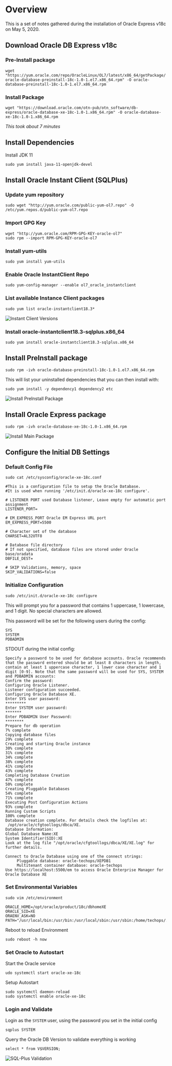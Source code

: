 # Overview
This is a set of notes gathered during the installation of Oracle Express v18c on May 5, 2020.

## Download Oracle DB Express v18c

### Pre-Install package
`wget "https://yum.oracle.com/repo/OracleLinux/OL7/latest/x86_64/getPackage/oracle-database-preinstall-18c-1.0-1.el7.x86_64.rpm" -O oracle-database-preinstall-18c-1.0-1.el7.x86_64.rpm`

### Install Package
`wget "https://download.oracle.com/otn-pub/otn_software/db-express/oracle-database-xe-18c-1.0-1.x86_64.rpm" -O oracle-database-xe-18c-1.0-1.x86_64.rpm`

*This took about 7 minutes*

## Install Dependencies

Install JDK 11

`sudo yum install java-11-openjdk-devel`

## Install Oracle Instant Client (SQLPlus)
### Update yum repository

`sudo wget "http://yum.oracle.com/public-yum-ol7.repo" -O /etc/yum.repos.d/public-yum-ol7.repo`

### Import GPG Key
```shell
wget "http://yum.oracle.com/RPM-GPG-KEY-oracle-ol7"
sudo rpm --import RPM-GPG-KEY-oracle-ol7
```

### Install yum-utils

`sudo yum install yum-utils`

### Enable Oracle InstantClient Repo

`sudo yum-config-manager --enable ol7_oracle_instantclient`

### List available Instance Client packages

`sudo yum list oracle-instantclient18.3*`

![Instant Client Versions](/oracle/screenshots/oracle-instantclient-versions.png)

### Install oracle-instantclient18.3-sqlplus.x86_64

`sudo yum install oracle-instantclient18.3-sqlplus.x86_64`

## Install PreInstall package

`sudo rpm -ivh oracle-database-preinstall-18c-1.0-1.el7.x86_64.rpm`

This will list your uninstalled dependencies that you can then install with:

 `sudo yum install -y dependency1 dependency2 etc`

![Install PreInstall Package](/oracle/screenshots/oracle-preinstall-dependencies.png)

## Install Oracle Express package

`sudo rpm -ivh oracle-database-xe-18c-1.0-1.x86_64.rpm`

![Install Main Package](/oracle/screenshots/oracle-installed.png)

## Configure the Initial DB Settings

### Default Config File

`sudo cat /etc/sysconfig/oracle-xe-18c.conf`

```shell
#This is a configuration file to setup the Oracle Database. 
#It is used when running '/etc/init.d/oracle-xe-18c configure'.

# LISTENER PORT used Database listener, Leave empty for automatic port assignment
LISTENER_PORT=

# EM_EXPRESS_PORT Oracle EM Express URL port
EM_EXPRESS_PORT=5500

# Character set of the database
CHARSET=AL32UTF8

# Database file directory
# If not specified, database files are stored under Oracle base/oradata
DBFILE_DEST=

# SKIP Validations, memory, space
SKIP_VALIDATIONS=false
```

### Initialize Configuration

`sudo /etc/init.d/oracle-xe-18c configure`

This will prompt you for a password that contains 1 uppercase, 1 lowercase, and 1 digit. No special characters are allowed. 

This password will be set for the following users during the config:

```
SYS
SYSTEM
PDBADMIN
```

STDOUT during the initial config: 
```shell
Specify a password to be used for database accounts. Oracle recommends that the password entered should be at least 8 characters in length, contain at least 1 uppercase character, 1 lower case character and 1 digit [0-9]. Note that the same password will be used for SYS, SYSTEM and PDBADMIN accounts:
Confirm the password:
Configuring Oracle Listener.
Listener configuration succeeded.
Configuring Oracle Database XE.
Enter SYS user password: 
*********
Enter SYSTEM user password: 
******* 
Enter PDBADMIN User Password: 
********
Prepare for db operation
7% complete
Copying database files
29% complete
Creating and starting Oracle instance
30% complete
31% complete
34% complete
38% complete
41% complete
43% complete
Completing Database Creation
47% complete
50% complete
Creating Pluggable Databases
54% complete
71% complete
Executing Post Configuration Actions
93% complete
Running Custom Scripts
100% complete
Database creation complete. For details check the logfiles at:
 /opt/oracle/cfgtoollogs/dbca/XE.
Database Information:
Global Database Name:XE
System Identifier(SID):XE
Look at the log file "/opt/oracle/cfgtoollogs/dbca/XE/XE.log" for further details.

Connect to Oracle Database using one of the connect strings:
     Pluggable database: oracle-techops/XEPDB1
     Multitenant container database: oracle-techops
Use https://localhost:5500/em to access Oracle Enterprise Manager for Oracle Database XE
```

### Set Environmental Variables

`sudo vim /etc/environment`

```shell
ORACLE_HOME=/opt/oracle/product/18c/dbhomeXE
ORACLE_SID=XE
ORAENV_ASK=NO
PATH="/usr/local/bin:/usr/bin:/usr/local/sbin:/usr/sbin:/home/techops/.local/bin:/home/techops/bin:/opt/oracle/product/18c/dbhomeXE/bin"
```

Reboot to reload Environment

`sudo reboot -h now`

### Set Oracle to Autostart

Start the Oracle service

`udo systemctl start oracle-xe-18c`

Setup Autostart

```shell
sudo systemctl daemon-reload
sudo systemctl enable oracle-xe-18c
```

### Login and Validate

Login as the `SYSTEM` user, using the password you set in the initial config

`sqplus SYSTEM`

Query the Oracle DB Version to validate everything is working

`select * from V$VERSION;`

![SQL-Plus Validation](/oracle/screenshots/sqlplus-connect.png)
